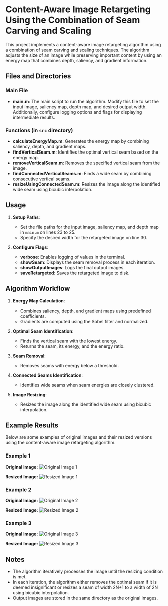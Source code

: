 # Content-Aware Image Retargeting Using the Combination of Seam Carving and Scaling

This project implements a content-aware image retargeting algorithm using a combination of seam carving and scaling techniques. The algorithm adjusts the size of an image while preserving important content by using an energy map that combines depth, saliency, and gradient information.

## Files and Directories

### Main File
- **main.m**: The main script to run the algorithm. Modify this file to set the input image, saliency map, depth map, and desired output width. Additionally, configure logging options and flags for displaying intermediate results.

### Functions (in `src` directory)
- **calculateEnergyMap.m**: Generates the energy map by combining saliency, depth, and gradient maps.
- **findVerticalSeam.m**: Identifies the optimal vertical seam based on the energy map.
- **removeVerticalSeam.m**: Removes the specified vertical seam from the image.
- **findConnectedVerticalSeams.m**: Finds a wide seam by combining consecutive vertical seams.
- **resizeUsingConnectedSeam.m**: Resizes the image along the identified wide seam using bicubic interpolation.

## Usage

1. **Setup Paths**:
   - Set the file paths for the input image, saliency map, and depth map in `main.m` on lines 23 to 25.
   - Specify the desired width for the retargeted image on line 30.

2. **Configure Flags**:
   - **verbose**: Enables logging of values in the terminal.
   - **showSeam**: Displays the seam removal process in each iteration.
   - **showOutputImages**: Logs the final output images.
   - **saveRetargeted**: Saves the retargeted image to disk.

## Algorithm Workflow

1. **Energy Map Calculation**:
   - Combines saliency, depth, and gradient maps using predefined coefficients.
   - Gradients are computed using the Sobel filter and normalized.

2. **Optimal Seam Identification**:
   - Finds the vertical seam with the lowest energy.
   - Returns the seam, its energy, and the energy ratio.

3. **Seam Removal**:
   - Removes seams with energy below a threshold.

4. **Connected Seams Identification**:
   - Identifies wide seams when seam energies are closely clustered.

5. **Image Resizing**:
   - Resizes the image along the identified wide seam using bicubic interpolation.

## Example Results

Below are some examples of original images and their resized versions using the content-aware image retargeting algorithm.

### Example 1
**Original Image:**
![Original Image 1](./src/Samples_dataset/Baby/Baby.png)

**Resized Image:**
![Resized Image 1](./src/Samples_dataset/Baby/Baby_retargeted.png)

### Example 2
**Original Image:**
![Original Image 2](./src/Samples_dataset/Dolls/Dolls.png)

**Resized Image:**
![Resized Image 2](./src/Samples_dataset/Dolls/Dolls_retargeted.png)

### Example 3
**Original Image:**
![Original Image 3](./src/Samples_dataset/Snowman/Snowman.png)

**Resized Image:**
![Resized Image 3](./src/Samples_dataset/Snowman/Snowman_retargeted.png)

## Notes

- The algorithm iteratively processes the image until the resizing condition is met.
- In each iteration, the algorithm either removes the optimal seam if it is deemed insignificant or resizes a seam of width 2N+1 to a width of 2N using bicubic interpolation.
- Output images are stored in the same directory as the original images.